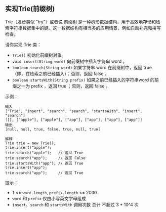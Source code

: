 ## 实现Trie(前缀树)

Trie（发音类似 "try"）或者说 前缀树 是一种树形数据结构，用于高效地存储和检索字符串数据集中的键。这一数据结构有相当多的应用情景，例如自动补完和拼写检查。

请你实现 Trie 类：

* `Trie()` 初始化前缀树对象。
* `void insert(String word)` 向前缀树中插入字符串 word 。
* `boolean search(String word)` 如果字符串 word 在前缀树中，返回 true（即，在检索之前已经插入）；否则，返回 false 。
* `boolean startsWith(String prefix)` 如果之前已经插入的字符串word 的前缀之一为 prefix ，返回 true ；否则，返回 false 。


示例：

```
输入
["Trie", "insert", "search", "search", "startsWith", "insert", "search"]
[[], ["apple"], ["apple"], ["app"], ["app"], ["app"], ["app"]]
输出
[null, null, true, false, true, null, true]

解释
Trie trie = new Trie();
trie.insert("apple");
trie.search("apple");   // 返回 True
trie.search("app");     // 返回 False
trie.startsWith("app"); // 返回 True
trie.insert("app");
trie.search("app");     // 返回 True
```

提示：

* 1 <= `word.length`, `prefix.length` <= 2000
* `word` 和 `prefix` 仅由小写英文字母组成
* `insert`、`search` 和 `startsWith` 调用次数 总计 不超过 3 * 10^4 次